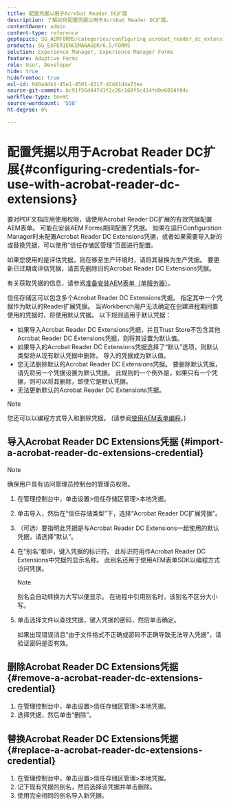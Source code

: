 ```yaml
---
title: 配置凭据以用于Acrobat Reader DC扩展
description: 了解如何配置凭据以用于Acrobat Reader DC扩展。
contentOwner: admin
content-type: reference
geptopics: SG_AEMFORMS/categories/configuring_acrobat_reader_dc_extensions
products: SG_EXPERIENCEMANAGER/6.5/FORMS
solution: Experience Manager, Experience Manager Forms
feature: Adaptive Forms
role: User, Developer
hide: true
hidefromtoc: true
exl-id: 040a4db1-45e1-4501-8117-d2d41d4a73ea
source-git-commit: bc91f56d447d1f2c26c160f5c414fd0e6054f84c
workflow-type: tm+mt
source-wordcount: '558'
ht-degree: 0%

---
```


# 配置凭据以用于Acrobat Reader DC扩展{#configuring-credentials-for-use-with-acrobat-reader-dc-extensions}

要对PDF文档应用使用权限，请使用Acrobat Reader DC扩展的有效凭据配置AEM表单。 可能在安装AEM Forms期间配置了凭据。 如果在运行Configuration Manager时未配置Acrobat Reader DC Extensions凭据，或者如果需要导入新的或替换凭据，可以使用“信任存储区管理”页面进行配置。

如果您使用的是评估凭据，则在移至生产环境时，请将其替换为生产凭据。 要更新已过期或评估凭据，请首先删除旧的Acrobat Reader DC Extensions凭据。

有关获取凭据的信息，请参阅[准备安装AEM表单（单服务器）](https://helpx.adobe.com/pdf/aem-forms/6-3/prepare-install-single-server.pdf)。

信任存储区可以包含多个Acrobat Reader DC Extensions凭据。 指定其中一个凭据作为默认的Reader扩展凭据。 当Workbench用户无法确定在创建进程期间要使用的凭据时，将使用默认凭据。 以下规则适用于默认凭据：

* 如果导入Acrobat Reader DC Extensions凭据，并且Trust Store不包含其他Acrobat Reader DC Extensions凭据，则将其设置为默认值。
* 如果导入的Acrobat Reader DC Extensions凭据选择了“默认”选项，则默认类型将从现有默认凭据中删除。 导入的凭据成为默认值。
* 您无法删除默认的Acrobat Reader DC Extensions凭据。 要删除默认凭据，请先将另一个凭据设置为默认凭据。 此规则的一个例外是，如果只有一个凭据，则可以将其删除，即使它是默认凭据。
* 无法更新默认的Acrobat Reader DC Extensions凭据。

>[!NOTE]
>
>您还可以以编程方式导入和删除凭据。 (请参阅[使用AEM表单编程](https://experienceleague.adobe.com/docs/experience-manager-release-information/aem-release-updates/previous-updates/aem-previous-versions.html?lang=zh-Hans)。)

## 导入Acrobat Reader DC Extensions凭据 {#import-a-acrobat-reader-dc-extensions-credential}

>[!NOTE]
> 
> 确保用户具有访问管理员控制台的管理员权限。

1. 在管理控制台中，单击设置>信任存储区管理>本地凭据。
1. 单击导入，然后在“信任存储类型”下，选择“Acrobat Reader DC扩展凭据”。
1. （可选）要指明此凭据是与Acrobat Reader DC Extensions一起使用的默认凭据，请选择“默认”。
1. 在“别名”框中，键入凭据的标识符。 此标识符用作Acrobat Reader DC Extensions中凭据的显示名称。 此别名还用于使用AEM表单SDK以编程方式访问凭据。

   >[!NOTE]
   >
   >别名会自动转换为大写以便显示。 在进程中引用别名时，该别名不区分大小写。

1. 单击选择文件以查找凭据，键入凭据的密码，然后单击确定。

   如果出现错误消息“由于文件格式不正确或密码不正确导致无法导入凭据”，请验证密码是否有效。

## 删除Acrobat Reader DC Extensions凭据 {#remove-a-acrobat-reader-dc-extensions-credential}

1. 在管理控制台中，单击设置>信任存储区管理>本地凭据。
1. 选择凭据，然后单击“删除”。

## 替换Acrobat Reader DC Extensions凭据 {#replace-a-acrobat-reader-dc-extensions-credential}

1. 在管理控制台中，单击设置>信任存储区管理>本地凭据。
1. 记下现有凭据的别名，然后选择该凭据并单击删除。
1. 使用完全相同的别名导入新凭据。
